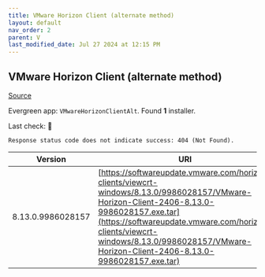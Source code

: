 ```yaml
---
title: VMware Horizon Client (alternate method)
layout: default
nav_order: 2
parent: V
last_modified_date: Jul 27 2024 at 12:15 PM
---
```


## VMware Horizon Client (alternate method)

[Source](https://docs.vmware.com/en/VMware-Horizon-Client/index.html)

Evergreen app: `VMwareHorizonClientAlt`. Found **1** installer.

Last check: 🔴
```
Response status code does not indicate success: 404 (Not Found).
```

| Version           | URI                                                                                                                                                                                                                                                                                  |
| ----------------- | ------------------------------------------------------------------------------------------------------------------------------------------------------------------------------------------------------------------------------------------------------------------------------------ |
| 8.13.0.9986028157 | [https://softwareupdate.vmware.com/horizon-clients/viewcrt-windows/8.13.0/9986028157/VMware-Horizon-Client-2406-8.13.0-9986028157.exe.tar](https://softwareupdate.vmware.com/horizon-clients/viewcrt-windows/8.13.0/9986028157/VMware-Horizon-Client-2406-8.13.0-9986028157.exe.tar) |

